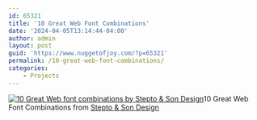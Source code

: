 ```yaml
---
id: 65321
title: '10 Great Web Font Combinations'
date: '2024-04-05T13:14:44-04:00'
author: admin
layout: post
guid: 'https://www.nuggetofjoy.com/?p=65321'
permalink: /10-great-web-font-combinations/
categories:
    - Projects
---
```


[![10 Great Web font combinations by Stepto & Son Design](https://www.steptoandson.co.uk/images/10-great-web-font-combinations.png)](https://www.steptoandson.co.uk/services/10-great-web-font-combinations/)10 Great Web Font Combinations from [Stepto &amp; Son Design](https://www.steptoandson.co.uk/)